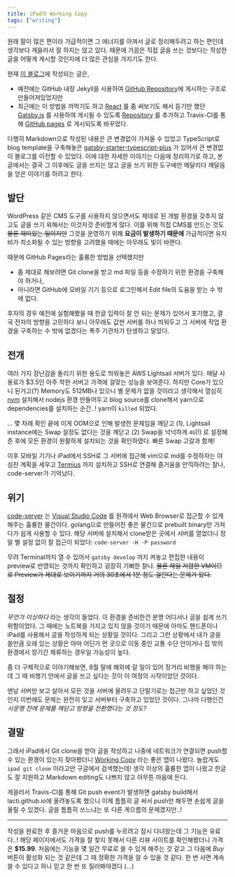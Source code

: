 ```yaml
---
title: iPad의 Working Copy
tags: ["writing"]
---
```


원래 말이 많은 편이라 가급적이면 그 에너지를 아껴서 글로 정리해두려고 하는 편인데 생각보다 게을러서 잘 하지는 않고 있다. 때문에 가끔은 직접 글을 쓰는 것보다는 작성한 글을 어떻게 게시할 것인지에 더 많은 관심을 가지기도 한다.

현재 [이 블로그](/)에 작성되는 글은,

- 예전에는 GitHub 내장 Jekyll을 사용하여 [GitHub Repository](https://github.com/lacti/lacti.github.io)에 게시하는 구조로 만들어져있었지만
- 최근에는 이 방법을 까먹기도 하고 [React](https://reactjs.org) 를 좀 써보기도 해서 듣기만 했던 [Gatsby.js](https://gatsbyjs.org) 를 사용하여 게시될 수 있도록 [Repository](https://github.com/lacti/lacti-blog) 를 추가하고 Travis-CI를 통해 [GitHub pages](https://github.com/lacti/lacti-blog) 로 게시되도록 바꾸었다.

다행히 Markdown으로 작성된 내용은 큰 변경없이 가져올 수 있었고 TypeScript로 blog template을 구축해놓은 [gatsby-starter-typescript-plus](https://github.com/resir014/gatsby-starter-typescript-plus) 가 있어서 큰 변경없이 블로그를 이전할 수 있었다. 이에 대한 자세한 이야기는 다음에 정리하기로 하고, 본 글에서는 결국 그 이후에도 글을 쓰지는 않고 글을 쓰기 위한 도구에만 메달리다 깨달음을 얻은 이야기를 하려고 한다.

## 발단

WordPress 같은 CMS 도구를 사용하지 않으면서도 제대로 된 개발 환경을 갖추지 않고도 글을 쓰기 위해서는 이것저것 준비할게 많다. 이를 위해 직접 CMS를 만드는 것도 ~~물론 재미있는 일이지만~~ 그것을 운영하기 위해 **요금이 발생하기 때문에** 가급적이면 유지비가 최소화될 수 있는 방향을 고려했을 때에는 아무래도 빛이 바랜다.

때문에 GitHub Pages라는 훌륭한 방법을 선택했지만

- 좀 제대로 해보려면 Git clone을 받고 md 파일 등을 수정하기 위한 환경을 구축해야 하거나,
- 아니라면 GitHub에 모바일 기기 등으로 로그인해서 Edit file의 도움을 받는 수 밖에 없다.

후자의 경우 예전에 실험해봤을 때 한글 입력이 잘 안 되는 문제가 있어서 포기했고, 결국 전자의 방향을 고민하다 보니 아무래도 값싼 서버를 하나 띄워두고 그 서버에 작업 환경을 구축하는 수 밖에 없겠다는 폭주 기관차가 탄생하고 말았다.

## 전개

여러 가지 장난감을 돌리기 위한 용도로 띄워놓은 AWS Lightsail 서버가 있다. 매달 사용료가 $3.5인 아주 착한 서버고 가격에 걸맞는 성능을 보여준다. 하지만 Core가 있으니 된거고(?) Memory도 512MB나 있으니 별 문제가 없을 것이라고 생각해서 열심히 [nvm](https://github.com/nvm-sh/nvm) 설치해서 nodejs 환경 만들어두고 blog source를 clone해서 yarn으로 dependencies를 설치하는 순간..! yarn이 `killed` 되었다.

... 몇 차례 확인 끝에 이게 OOM으로 인해 발생한 문제임을 깨닫고 (1), Lightsail instance에는 Swap 설정도 없다는 것을 깨닫고 (2) Swap을 넉넉하게 `4G`(!) 로 설정해준 후에 모든 환경이 원활하게 설치되는 것을 확인하였다. 빠른 Swap 고갈과 함께!

이후 모바일 기기나 iPad에서 SSH로 그 서버에 접근해 vim으로 md를 수정하자는 야심찬 계획을 세우고 [Termius](https://termius.com) 까지 설치하고 SSH로 연결해 즐거움을 만끽하려는 찰나, code-server가 기억났다.

## 위기

[code-server](https://github.com/cdr/code-server) 는 [Visual Studio Code](https://code.visualstudio.com) 를 원격에서 Web Browser로 접근할 수 있게 해주는 훌륭한 물건이다. golang으로 만들어진 좋은 물건으로 prebuilt binary만 가져다가 쉽게 사용할 수 있다. 해당 서버에 설치해서 clone받은 곳에서 서버를 열었더니 정말 별 설정 없이 잘 접근이 되었다: `code-server -H -P password`

무려 Terminal까지 열 수 있어서 `gatsby develop` 까지 켜놓고 편집한 내용이 preview로 반영되는 것까지 확인하고 굉장히 기뻐한 찰나. ~~물론 제일 저렴한 VM이므로 Preview가 제대로 보이기까지 거의 30초에서 1분 정도 걸린다는 문제가 있다.~~

## 절정

*무언가 이상하다* 라는 생각이 들었다. 이 환경을 준비한건 분명 어디서나 글을 쉽게 쓰기 위함이었다. 그 때에는 노트북을 가지고 있지 않을 것이기 때문에 아마도 핸드폰이나 iPad를 사용해서 글을 작성하게 되는 상황일 것이다. 그리고 그런 상황에서 내가 글을 쓸만큼 오래 있는 상황은 아마 어딘가 먼 곳으로 이동 중인 교통 수단 안이거나 집 밖의 환경에서 장기간 체류하는 경우일 가능성이 높다. 

좀 더 구체적으로 이야기해보면, 8월 말에 해외에 갈 일이 있어 장거리 비행을 해야 하는데 그 때 비행기 안에서 글을 쓰고 싶다는 것이 이 여정의 시작이었던 것이다.

맨날 서버만 보고 살아서 모든 것을 서버에 올려두고 단말기로는 접근만 하고 싶었던 것인지 이번에도 문제는 완전히 잊고 서버부터 구축하고 있었던 것이다. 그나마 다행인건 _시운행 전에 문제를 깨닫고 방향을 전환했다는 것 정도?_

## 결말

그래서 iPad에서 Git clone을 받아 글을 작성하고 나중에 네트워크가 연결되면 push할 수 있는 환경이 있는지 찾아봤더니 [Working Copy](https://workingcopyapp.com) 라는 좋은 앱이 나왔다. 놀랍게도 `ipad git clone` 이라고만 구글에서 검색했는데! 생각 이상의 훌륭한 앱이 나왔고 한글도 잘 지원하고 Markdown editing도 나쁘지 않고 아무튼 마음에 든다.

게을러서 Travis-CI를 통해 Git push event가 발생하면 gatsby build해서 lacti.github.io에 올려놓도록 했으니 이제 틈틈히 글 써서 push만 해두면 손쉽게 글을 올릴 수 있겠다. 글을 틈틈히 쓰느냐는 또 다른 게으름의 문제겠지만..!

---

작성을 완료한 후 즐거운 마음으로 push를 누르려고 잠시 다녀왔는데 그 기능은 유료다..! 해당 페이지에서도 가격을 잘 찾지 못해서 다른 리뷰 사이트를 확인해봤더니 가격은 **$15.99**. 처음에는 기능을 몇 일간 무료로 쓸 수 있게 해주는 것 같고 그 다음에 _Buy_ 버튼이 활성화 되는 것 같은데 그 때 정확한 가격을 알 수 있을 것 같다. 한 번 사면 계속 쓸 수 있다고 하니 믿고 한 번 또 질러봐야겠다 (...)
